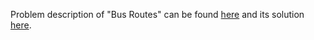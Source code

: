 Problem description of "Bus Routes" can be found [here](hhttps://leetcode.com/problems/bus-routes/description/?envType=study-plan&id=level-3)
and its solution [here](https://github.com/aurimas13/Solutions-To-Problems/blob/main/LeetCode/Python%20Solutions/Bulls%20and%20Cows/bulls_and_cows.py).